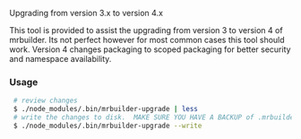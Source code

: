 Upgrading from version 3.x to version 4.x

This tool is provided to assist the upgrading from version 3 to version 4 of mrbuilder. Its not perfect however for
most common cases this tool should work.  Version 4 changes packaging to scoped packaging for better security and 
namespace availability.   


### Usage
```sh
 # review changes
 $ ./node_modules/.bin/mrbuilder-upgrade | less
 # write the changes to disk.  MAKE SURE YOU HAVE A BACKUP of .mrbuilderrc and package.json SAVED.
 $ ./node_modules/.bin/mrbuilder-upgrade --write
```
